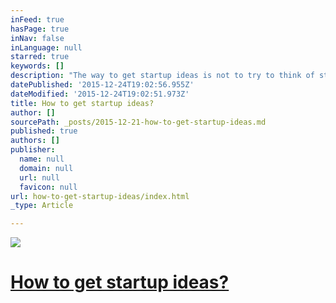 ```yaml
---
inFeed: true
hasPage: true
inNav: false
inLanguage: null
starred: true
keywords: []
description: "The way to get startup ideas is not to try to think of startup ideas. It's to look for problems, preferably problems you have yourself.  The very best startup ideas tend to have three things in common: they're something the founders themselves want, that they themselves can build, and that few others realize are worth doing. Microsoft, Apple, Yahoo, Google, and Facebook all began this way."
datePublished: '2015-12-24T19:02:56.955Z'
dateModified: '2015-12-24T19:02:51.973Z'
title: How to get startup ideas?
author: []
sourcePath: _posts/2015-12-21-how-to-get-startup-ideas.md
published: true
authors: []
publisher:
  name: null
  domain: null
  url: null
  favicon: null
url: how-to-get-startup-ideas/index.html
_type: Article

---
```

![](https://s3-us-west-2.amazonaws.com/the-grid-img/p/fa868d0c86b9c6b372ba166fe6484f5426eacc21.jpg)

# [How to get startup ideas?][0]

[0]: http://paulgraham.com/startupideas.html